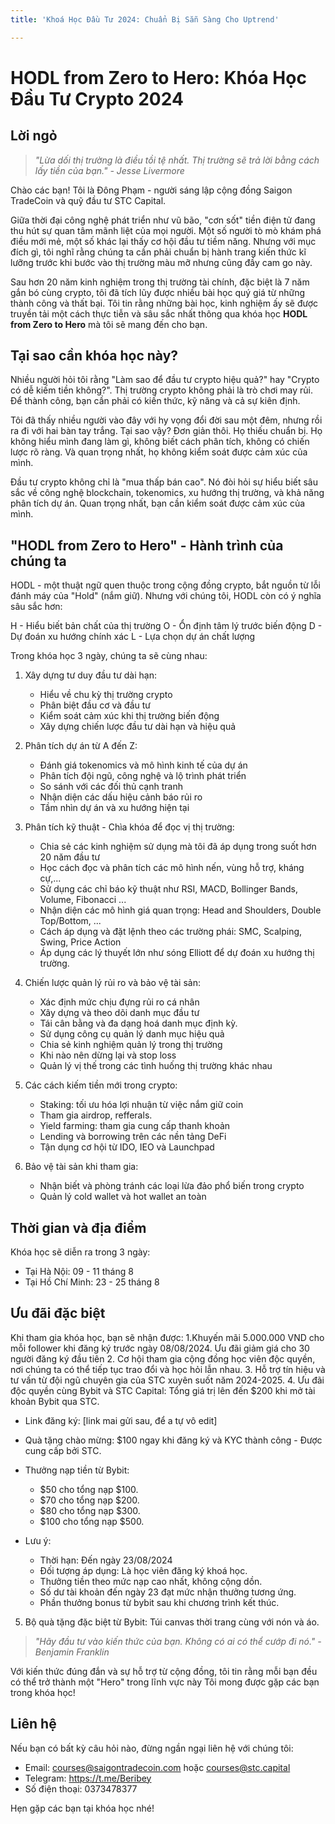 ```yaml
---
title: 'Khoá Học Đầu Tư 2024: Chuẩn Bị Sẵn Sàng Cho Uptrend'

---
```


# HODL from Zero to Hero: Khóa Học Đầu Tư Crypto 2024

## Lời ngỏ
> *"Lừa dối thị trường là điều tồi tệ nhất. Thị trường sẽ trả lời bằng cách lấy tiền của bạn." - Jesse Livermore*

Chào các bạn!
Tôi là Đông Phạm - người sáng lập cộng đồng Saigon TradeCoin và quỹ đầu tư STC Capital. 

Giữa thời đại công nghệ phát triển như vũ bão, "cơn sốt" tiền điện tử đang thu hút sự quan tâm mãnh liệt của mọi người. Một số người tò mò khám phá điều mới mẻ, một số khác lại thấy cơ hội đầu tư tiềm năng. Nhưng với mục đích gì, tôi nghĩ rằng chúng ta cần phải chuẩn bị hành trang kiến thức kĩ lưỡng trước khi bước vào thị trường màu mỡ nhưng cũng đầy cam go này.

Sau hơn 20 năm kinh nghiệm trong thị trường tài chính, đặc biệt là 7 năm gắn bó cùng crypto, tôi đã tích lũy được nhiều bài học quý giá từ những thành công và thất bại. Tôi tin rằng những bài học, kinh nghiệm ấy sẽ được truyền tải một cách thực tiễn và sâu sắc nhất thông qua khóa học **HODL from Zero to Hero** mà tôi sẽ mang đến cho bạn. 

## Tại sao cần khóa học này?

Nhiều người hỏi tôi rằng "Làm sao để đầu tư crypto hiệu quả?" hay "Crypto có dễ kiếm tiền không?". Thị trường crypto không phải là trò chơi may rủi. Để thành công, bạn cần phải có kiến thức, kỹ năng và cả sự kiên định.

Tôi đã thấy nhiều người vào đây với hy vọng đổi đời sau một đêm, nhưng rồi ra đi với hai bàn tay trắng. Tại sao vậy? Đơn giản thôi. Họ thiếu chuẩn bị. Họ không hiểu mình đang làm gì, không biết cách phân tích, không có chiến lược rõ ràng. Và quan trọng nhất, họ không kiểm soát được cảm xúc của mình.

Đầu tư crypto không chỉ là "mua thấp bán cao". Nó đòi hỏi sự hiểu biết sâu sắc về công nghệ blockchain, tokenomics, xu hướng thị trường, và khả năng phân tích dự án. Quan trọng nhất, bạn cần kiểm soát được cảm xúc của mình.

## "HODL from Zero to Hero" - Hành trình của chúng ta

HODL - một thuật ngữ quen thuộc trong cộng đồng crypto, bắt nguồn từ lỗi đánh máy của "Hold" (nắm giữ). Nhưng với chúng tôi, HODL còn có ý nghĩa sâu sắc hơn:

H - Hiểu biết bản chất của thị trường
O - Ổn định tâm lý trước biến động
D - Dự đoán xu hướng chính xác
L - Lựa chọn dự án chất lượng 

Trong khóa học 3 ngày, chúng ta sẽ cùng nhau:

1. Xây dựng tư duy đầu tư dài hạn:
   - Hiểu về chu kỳ thị trường crypto
   - Phân biệt đầu cơ và đầu tư
   - Kiểm soát cảm xúc khi thị trường biến động
   - Xây dựng chiến lược đầu tư dài hạn và hiệu quả

2. Phân tích dự án từ A đến Z:
   - Đánh giá tokenomics và mô hình kinh tế của dự án
   - Phân tích đội ngũ, công nghệ và lộ trình phát triển
   - So sánh với các đối thủ cạnh tranh
   - Nhận diện các dấu hiệu cảnh báo rủi ro
   - Tầm nhìn dự án và xu hướng hiện tại

3. Phân tích kỹ thuật - Chìa khóa để đọc vị thị trường:
   - Chia sẻ các kinh nghiệm sử dụng mà tôi đã áp dụng trong suốt hơn 20 năm đầu tư
   - Học cách đọc và phân tích các mô hình nến, vùng hỗ trợ, kháng cự,...
   - Sử dụng các chỉ báo kỹ thuật như RSI, MACD, Bollinger Bands, Volume, Fibonacci ...
   - Nhận diện các mô hình giá quan trọng: Head and Shoulders, Double Top/Bottom, ...
   - Cách áp dụng và đặt lệnh theo các trường phái: SMC, Scalping, Swing, Price Action
   - Áp dụng các lý thuyết lớn như sóng Elliott để dự đoán xu hướng thị trường. 
   
4. Chiến lược quản lý rủi ro và bảo vệ tài sản:
   - Xác định mức chịu đựng rủi ro cá nhân
   - Xây dựng và theo dõi danh mục đầu tư
   - Tái cân bằng và đa dạng hoá danh mục định kỳ.
   - Sử dụng công cụ quản lý danh mục hiệu quả
   - Chia sẻ kinh nghiệm quản lý trong thị trường 
   - Khi nào nên dừng lại và stop loss
   - Quản lý vị thế trong các tình huống thị trường khác nhau
 
5. Các cách kiếm tiền mới trong crypto:
   - Staking: tối ưu hóa lợi nhuận từ việc nắm giữ coin
   - Tham gia airdrop, refferals.
   - Yield farming: tham gia cung cấp thanh khoản
   - Lending và borrowing trên các nền tảng DeFi
   - Tận dụng cơ hội từ IDO, IEO và Launchpad

6. Bảo vệ tài sản khi tham gia:
   - Nhận biết và phòng tránh các loại lừa đảo phổ biến trong crypto
   - Quản lý cold wallet và hot wallet an toàn



## Thời gian và địa điểm

Khóa học sẽ diễn ra trong 3 ngày:
- Tại Hà Nội: 09 - 11 tháng 8
- Tại Hồ Chí Minh: 23 - 25 tháng 8

## Ưu đãi đặc biệt

Khi tham gia khóa học, bạn sẽ nhận được:
1.Khuyến mãi 5.000.000 VND cho mỗi follower khi đăng ký trước ngày 08/08/2024. Ưu đãi giảm giá cho 30 người đăng ký đầu tiên
2. Cơ hội tham gia cộng đồng học viên độc quyền, nơi chúng ta có thể tiếp tục trao đổi và học hỏi lẫn nhau.
3. Hỗ trợ tín hiệu và tư vấn từ đội ngũ chuyên gia của STC xuyên suốt năm 2024-2025. 
4. Ưu đãi độc quyền cùng Bybit và STC Capital: Tổng giá trị lên đến $200 khi mở tài khoản Bybit qua STC.
- Link đăng ký: [link mai gửi sau, để a tự vô edit]
- Quà tặng chào mừng: $100 ngay khi đăng ký và KYC thành công - Được cung cấp bởi STC.
- Thưởng nạp tiền từ Bybit:
    - $50 cho tổng nạp $100.
    - $70 cho tổng nạp $200. 
    - $80 cho tổng nạp $300. 
    - $100 cho tổng nạp $500. 

- Lưu ý: 
    - Thời hạn: Đến ngày 23/08/2024
    - Đối tượng áp dụng: Là học viên đăng ký khoá học. 
    - Thưởng tiền theo mức nạp cao nhất, không cộng dồn.
    - Số dư tài khoản đến ngày 23 đạt mức nhận thưởng tương ứng. 
    - Phần thưởng bonus từ bybit sau khi chương trình kết thúc. 

5. Bộ quà tặng đặc biệt từ Bybit: Túi canvas thời trang cùng với nón và áo.

>  *"Hãy đầu tư vào kiến thức của bạn. Không có ai có thể cướp đi nó." - Benjamin Franklin*


Với kiến thức đúng đắn và sự hỗ trợ từ cộng đồng, tôi tin rằng mỗi bạn đều có thể trở thành một "Hero" trong lĩnh vực này Tôi mong được gặp các bạn trong khóa học!



## Liên hệ

Nếu bạn có bất kỳ câu hỏi nào, đừng ngần ngại liên hệ với chúng tôi:
- Email: courses@saigontradecoin.com hoặc courses@stc.capital
- Telegram: https://t.me/Beribey
- Số điện thoại: 0373478377

Hẹn gặp các bạn tại khóa học nhé!
